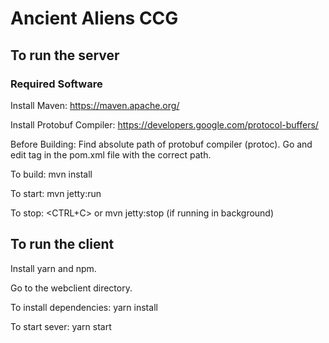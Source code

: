 # Ancient Aliens CCG

## To run the server

### Required Software

Install Maven: https://maven.apache.org/

Install Protobuf Compiler: https://developers.google.com/protocol-buffers/

Before Building: Find absolute path of protobuf compiler (protoc). Go and edit <protocExecutable> tag in the pom.xml file with the correct path.

To build: mvn install

To start: mvn jetty:run

To stop: <CTRL+C> or mvn jetty:stop (if running in background)

## To run the client

Install yarn and npm.

Go to the webclient directory.

To install dependencies: yarn install

To start sever: yarn start
